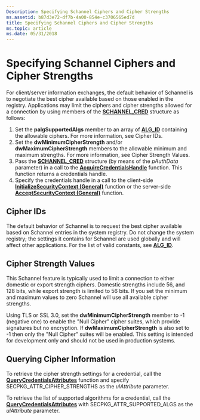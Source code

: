 ```yaml
---
Description: Specifying Schannel Ciphers and Cipher Strengths
ms.assetid: b87d3e72-df7b-4a00-854e-c3706565ed7d
title: Specifying Schannel Ciphers and Cipher Strengths
ms.topic: article
ms.date: 05/31/2018
---
```


# Specifying Schannel Ciphers and Cipher Strengths

For client/server information exchanges, the default behavior of Schannel is to negotiate the best cipher available based on those enabled in the registry. Applications may limit the ciphers and cipher strengths allowed for a connection by using members of the [**SCHANNEL\_CRED**](/windows/desktop/api/Schannel/ns-schannel-schannel_cred) structure as follows:

1.  Set the **palgSupportedAlgs** member to an array of [**ALG\_ID**](../seccrypto/alg-id.md) containing the allowable ciphers. For more information, see Cipher IDs.
2.  Set the **dwMinimumCipherStrength** and/or **dwMaximumCipherStrength** members to the allowable minimum and maximum strengths. For more information, see Cipher Strength Values.
3.  Pass the [**SCHANNEL\_CRED**](/windows/desktop/api/Schannel/ns-schannel-schannel_cred) structure (by means of the *pAuthData* parameter) in a call to the [**AcquireCredentialsHandle**](/windows/win32/api/sspi/nf-sspi-acquirecredentialshandlea) function. This function returns a credentials handle.
4.  Specify the credentials handle in a call to the client-side [**InitializeSecurityContext (General)**](/windows/win32/api/sspi/nf-sspi-initializesecuritycontexta) function or the server-side [**AcceptSecurityContext (General)**](/windows/win32/api/sspi/nf-sspi-acceptsecuritycontext) function.

## Cipher IDs

The default behavior of Schannel is to request the best cipher available based on Schannel entries in the system registry. Do not change the system registry; the settings it contains for Schannel are used globally and will affect other applications. For the list of valid constants, see [**ALG\_ID**](../seccrypto/alg-id.md).

## Cipher Strength Values

This Schannel feature is typically used to limit a connection to either domestic or export strength ciphers. Domestic strengths include 56, and 128 bits, while export strength is limited to 56 bits. If you set the minimum and maximum values to zero Schannel will use all available cipher strengths.

Using TLS or SSL 3.0, set the **dwMinimumCipherStrength** member to -1 (negative one) to enable the "Null Cipher" cipher suites, which provide signatures but no encryption. If **dwMaximumCipherStrength** is also set to -1 then only the "Null Cipher" suites will be enabled. This setting is intended for development only and should not be used in production systems.

## Querying Cipher Information

To retrieve the cipher strength settings for a credential, call the [**QueryCredentialsAttributes**](/windows/desktop/api/Sspi/nf-sspi-querycredentialsattributesa) function and specify SECPKG\_ATTR\_CIPHER\_STRENGTHS as the *ulAttribute* parameter.

To retrieve the list of supported algorithms for a credential, call the [**QueryCredentialsAttributes**](/windows/desktop/api/Sspi/nf-sspi-querycredentialsattributesa) with SECPKG\_ATTR\_SUPPORTED\_ALGS as the *ulAttribute* parameter.

 

 